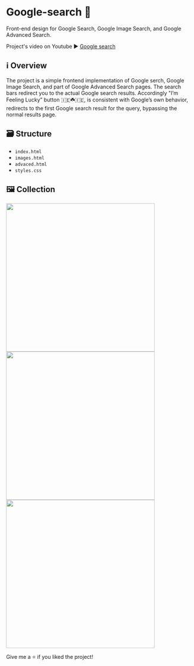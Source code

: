 # Google-search :mag_right:

Front-end design for Google Search, Google Image Search, and Google Advanced Search.

Project's video on Youtube :arrow_forward: [Google search](https://youtu.be/RIBUe7WKDaQ)

## :information_source: Overview

The project is a simple frontend implementation of Google serch, Google Image Search, and  part of Google Advanced Search pages. The search bars redirect you to the actual Google search results. Accordingly "I’m Feeling Lucky” button :ireland::shamrock::ireland:, is consistent with Google’s own behavior, redirects to the first Google search result for the query, bypassing the normal results page.

## :card_file_box: Structure

* `index.html`
* `images.html`
* `advaced.html`
* `styles.css`

## :framed_picture: Collection

<img src="colection/google_search.png" width="400"> <img src="colection/google_image_search.png" width="400"> <img src="colection/google_advanced_search.png" width="400"> 





Give me a  :star:  if you liked the project!
